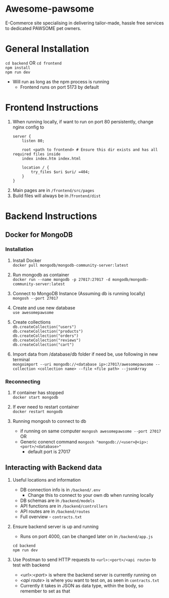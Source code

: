# Awesome-pawsome
E-Commerce site specialising in delivering tailor-made, hassle free services to dedicated PAWSOME pet owners.
# General Installation
`cd backend` OR `cd frontend`  
`npm install`  
`npm run dev`
- Will run as long as the npm process is running
    - Frontend runs on port 5173 by default
# Frontend Instructions
1. When running locally, if want to run on port 80 persistently, change nginx config to  
    ```
    server {
        listen 80;

        root <path to frontend> # Ensure this dir exists and has all required files inside
        index index.htm index.html

        location / {
            try_files $uri $uri/ =404;
        }
    }
    ```
1. Main pages are in `/frontend/src/pages`
1. Build files will always be in /`frontend/dist`
# Backend Instructions
## Docker for MongoDB
### Installation
1. Install Docker  
    `docker pull mongodb/mongodb-community-server:latest`

1. Run mongodb as container  
    `docker run --name mongodb -p 27017:27017 -d mongodb/mongodb-community-server:latest`

1. Connect to MongoDB Instance (Assuming db is running locally)  
    `mongosh --port 27017`       

1. Create and use new database  
    `use awesomepawsome`

1. Create collections  
    `db.createCollection("users")`  
    `db.createCollection("products")`  
    `db.createCollection("orders")`  
    `db.createCollection("reviews")`  
    `db.createCollection("cart")`  

1. Import data from /database/db folder if need be, use following in new terminal  
    `mongoimport --uri mongodb://<database ip>:27017/awesomepawsome --collection <collection name> --file <file path> --jsonArray`

### Reconnecting
1. If container has stopped  
    `docker start mongodb` 

1. If ever need to restart container  
    `docker restart mongodb`  

1. Running mongosh to connect to db  
    - if running on same computer
        `mongosh awesomepawsome --port 27017` OR  
    - Generic conenct command
    `mongosh "mongodb://<user>@<ip>:<port>/<database>"`
        - default port is 27017

## Interacting with Backend data
1. Useful locations and information
    - DB connection info is in `/backend/.env`
        - Change this to connect to your own db when running locally
    - DB schemas are in `/backend/models`
    - API functions are in `/backend/controllers`
    - API routes are in `/backend/routes`
    - Full overview - `contracts.txt`

1. Ensure backend server is up and running
    - Runs on port 4000, can be changed later on in `/backend/app.js`
    ```
    cd backend
    npm run dev
    ```

1. Use Postman to send HTTP requests to `<url>:<port>/<api route>` to test with backend
    - *\<url>:\<port>* is where the backend server is currently running on
    - *\<api route>* is where you want to test on, as seen in `contracts.txt`
    - Currently it takes in JSON as data type, within the body, so remember to set as that